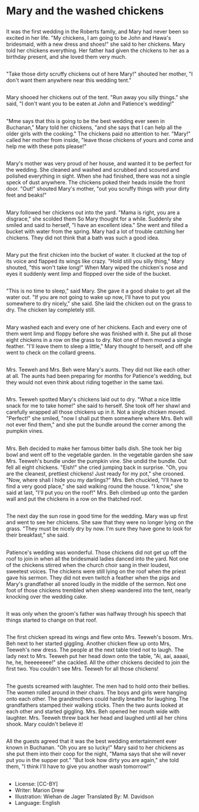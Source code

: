 # Mary and the washed chickens

##
It was the first wedding in the
Roberts family, and Mary had never
been so excited in her life.
"My chickens, I am going to be John
and Hawa's bridesmaid, with a new
dress and shoes!" she said to her
chickens.
Mary told her chickens everything.
Her father had given the chickens
to her as a birthday present, and
she loved them very much.

##
"Take those dirty scruffy chickens
out of here Mary!" shouted her
mother, "I don't want them
anywhere near this wedding tent."

##
Mary shooed her chickens out of the
tent.
"Run away you silly things." she
said, "I don't want you to be eaten
at John and Patience's wedding!"

##
"Mme says that this is going to be the best wedding
ever seen in Buchanan," Mary told her chickens, "and
she says that I can help all the older girls with the
cooking."
The chickens paid no attention to her.
"Mary!" called her mother from inside, "leave those
chickens of yours and come and help me with these
pots please!"

##
Mary's mother was very proud of her house, and wanted it to be
perfect for the wedding. She cleaned and washed and scrubbed
and scoured and polished everything in sight. When she had
finished, there was not a single speck of dust anywhere.
The chickens poked their heads inside the front door. "Out!"
shouted Mary's mother, "out you scruffy things with your dirty feet
and beaks!"

##
Mary followed her chickens out into the yard.
"Mama is right, you are a disgrace," she scolded
them
So Mary thought for a while. Suddenly she smiled
and said to herself, "I have an excellent idea."
She went and filled a bucket with water from the
spring.
Mary had a lot of trouble catching her chickens. They
did not think that a bath was such a good idea.

##
Mary put the first chicken into the
bucket of water.
It clucked at the top of its voice and
flapped its wings like crazy.
"Hold still you silly thing," Mary
shouted, "this won't take long!"
When Mary wiped the chicken's
nose and eyes it suddenly went
limp and
flopped over the side of the bucket.

##
"This is no time to sleep," said Mary.
She gave it a good shake to get all
the water out.
"If you are not going to wake up
now, I'll have to put you somewhere
to dry nicely," she said. She laid the
chicken out on the grass to dry.
The chicken lay completely still.

##
Mary washed each and every one of her chickens.
Each and every one of them went limp and floppy
before she was finished with it.
She put all those eight chickens in a row on the grass
to dry.
Not one of them moved a single feather.
"I'll leave them to sleep a little," Mary thought to
herself, and off she went to check on the collard
greens.

##
Mrs. Teeweh and Mrs. Beh were
Mary's aunts. They did not like each
other at all.
The aunts had been preparing for
months for Patience's wedding, but
they would not even think about
riding together in the same taxi.

##
Mrs. Teeweh spotted Mary's chickens laid out to dry.
"What a nice little snack for me to take home!" she
said to herself.
She took off her shawl and carefully wrapped all
those chickens up in it.
Not a single chicken moved.
"Perfect!" she smiled, "now I shall put them
somewhere where Mrs. Beh will not ever find them,"
and she put the bundle around the corner among the
pumpkin vines.

##
Mrs. Beh decided to make her famous bitter balls dish. She took
her big bowl and went off to the vegetable garden.
In the vegetable garden she saw Mrs. Teeweh's bundle under the
pumpkin vine. She undid the bundle.
Out fell all eight chickens. "Eish!" she cried jumping back in
surprise.
"Oh, you are the cleanest, prettiest chickens! Just ready for my
pot," she crooned.
"Now, where shall I hide you my darlings?" Mrs. Beh chuckled, "I'll
have to find a very good place," she said walking round the house.
"I know," she said at last, "I'll put you on the roof!"
Mrs. Beh climbed up onto the garden wall and put the chickens in
a row on the thatched roof.

##
The next day the sun rose in good time for the wedding. Mary was
up first and went to see her chickens.
She saw that they were no longer lying on the grass.
"They must be nicely dry by now. I'm sure they have gone to look
for their breakfast," she said.

##
Patience's wedding was wonderful.
Those chickens did not get up off the roof to join in
when all the bridesmaid ladies danced into the yard.
Not one of the chickens stirred when the church choir
sang in their loudest, sweetest voices.
The chickens were still lying on the roof when the
priest gave his sermon.
They did not even twitch a feather when the pigs and
Mary's grandfather all snored loudly in the middle of
the sermon.
Not one foot of those chickens trembled when sheep
wandered into the tent, nearly knocking over the
wedding cake.

##
It was only when the groom's father
was halfway through his speech
that things started to change on
that roof.

##
The first chicken spread its wings and flew onto Mrs. Teeweh's
bosom. Mrs. Beh next to her started giggling.
Another chicken flew up onto Mrs, Teeweh's new dress. The people
at the next table tried not to laugh.
The lady next to Mrs. Teeweh put her head down onto the table,
"Ai, aai, aaaaii, he, he, heeeeeeee!" she cackled.
All the other chickens decided to join the first two. You couldn't see
Mrs. Teeweh for all those chickens!

##
The guests screamed with laughter.
The men had to hold onto their bellies.
The women rolled around in their chairs.
The boys and girls were hanging onto each other.
The grandmothers could hardly breathe for laughing.
The grandfathers stamped their walking sticks.
Then the two aunts looked at each other and started giggling. Mrs.
Beh opened her mouth wide with laughter. Mrs. Teeweh threw back
her head and laughed until all her chins shook.
Mary couldn't believe it!

##
All the guests agreed that it was the best wedding entertainment
ever known in Buchanan.
"Oh you are so lucky!" Mary said to her chickens as she put them
into their coop for the night, "Mama says that she will never put
you in the supper pot."
"But look how dirty you are again," she told them, "I think I'll have
to give you another wash tomorrow!"

##
* License: [CC-BY]
* Writer: Marion Drew
* Illustration: Wiehan de Jager
Translated By: M. Davidson
* Language: English
